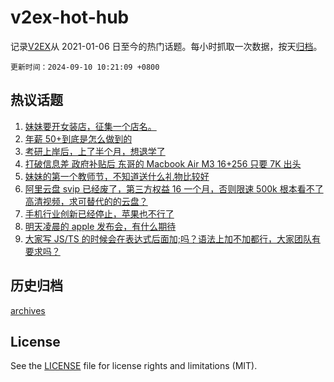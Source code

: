 # v2ex-hot-hub

 记录[V2EX](https://www.v2ex.com/)从 2021-01-06 日至今的热门话题。每小时抓取一次数据，按天[归档](archives)。

`更新时间：2024-09-10 10:21:09 +0800`

## 热议话题

1. [妹妹要开女装店，征集一个店名。](https://www.v2ex.com/t/1071221)
1. [年薪 50+到底是怎么做到的](https://www.v2ex.com/t/1071291)
1. [考研上岸后，上了半个月，想退学了](https://www.v2ex.com/t/1071332)
1. [打破信息差 政府补贴后 东哥的 Macbook Air M3 16+256 只要 7K 出头](https://www.v2ex.com/t/1071270)
1. [妹妹的第一个教师节，不知道送什么礼物比较好](https://www.v2ex.com/t/1071294)
1. [阿里云盘 svip 已经废了，第三方权益 16 一个月，否则限速 500k 根本看不了高清视频，求可替代的的云盘？](https://www.v2ex.com/t/1071210)
1. [手机行业创新已经停止，苹果也不行了](https://www.v2ex.com/t/1071499)
1. [明天凌晨的 apple 发布会，有什么期待](https://www.v2ex.com/t/1071351)
1. [大家写 JS/TS 的时候会在表达式后面加;吗？语法上加不加都行，大家团队有要求吗？](https://www.v2ex.com/t/1071299)

## 历史归档

[archives](archives)

## License

See the [LICENSE](LICENSE) file for license rights and limitations (MIT).
